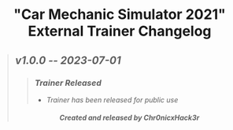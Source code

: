 # <center> "Car Mechanic Simulator 2021" External Trainer Changelog </center>
>## ***v1.0.0 -- 2023-07-01***
>>### ***Trainer Released***
>>+ *Trainer has been released for public use*
>###### <center> ***Created and released by Chr0nicxHack3r*** </center>
